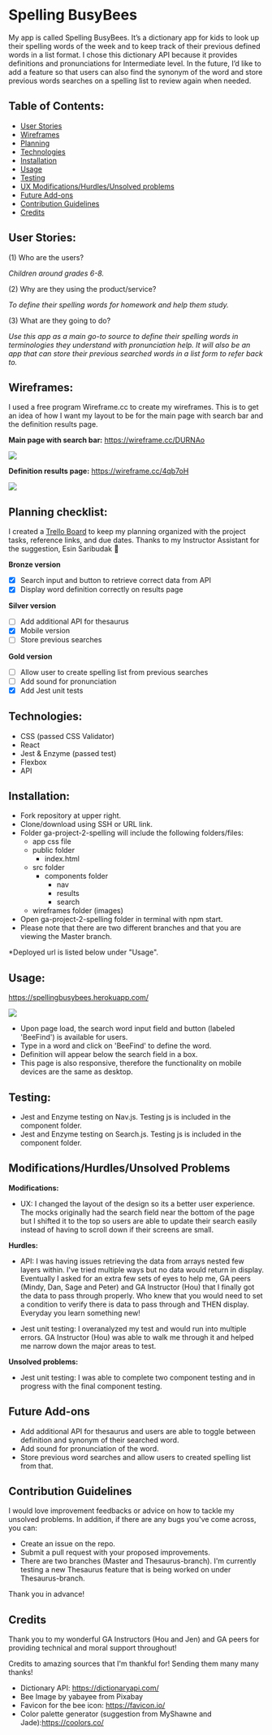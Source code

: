 # Spelling BusyBees

My app is called Spelling BusyBees. It’s a dictionary app for kids to look up their spelling words of the week and to keep track of their previous defined words in a list format. I chose this dictionary API because it provides definitions and pronunciations for Intermediate level. In the future, I’d like to add a feature so that users can also find the synonym of the word and store previous words searches on a spelling list to review again when needed.

## Table of Contents:
- [User Stories](https://github.com/daisyy125/ga-project-2-spelling#user-stories)
- [Wireframes](https://github.com/daisyy125/ga-project-2-spelling#wireframes)
- [Planning](https://github.com/daisyy125/ga-project-2-spelling#planning-checklist)
- [Technologies](https://github.com/daisyy125/ga-project-2-spelling#technologies)
- [Installation](https://github.com/daisyy125/ga-project-2-spelling#installation)
- [Usage](https://github.com/daisyy125/ga-project-2-spelling#usage)
- [Testing](https://github.com/daisyy125/ga-project-2-spelling#testing)
- [UX Modifications/Hurdles/Unsolved problems](https://github.com/daisyy125/ga-project-2-spelling#modificationshurdlesunsolved-problems)
- [Future Add-ons](https://github.com/daisyy125/ga-project-2-spelling#future-add-ons)
- [Contribution Guidelines](https://github.com/daisyy125/ga-project-2-spelling#contribution-guidelines)
- [Credits](https://github.com/daisyy125/ga-project-2-spelling#credits)

## User Stories:

(1) Who are the users?

*Children around grades 6-8.*

(2) Why are they using the product/service?

*To define their spelling words for homework and help them study.*

(3) What are they going to do?

*Use this app as a main go-to source to define their spelling words in terminologies they understand with pronunciation help. It will also be an app that can store their previous searched words in a list form to refer back to.*

## Wireframes:
I used a free program Wireframe.cc to create my wireframes. This is to get an idea of how I want my layout to be for the main page with search bar and the definition results page.

**Main page with search bar:** https://wireframe.cc/DURNAo

![](https://github.com/daisyy125/ga-project-2-spelling/blob/master/wireframes/main_page.png)

**Definition results page:** https://wireframe.cc/4qb7oH

![](https://github.com/daisyy125/ga-project-2-spelling/blob/master/wireframes/word_page.png)

## Planning checklist:

I created a [Trello Board](https://trello.com/b/3RcbX0Ee/ga-project-2-react-app) to keep my planning organized with the project tasks, reference links, and due dates. Thanks to my Instructor Assistant for the suggestion, Esin Saribudak :purple_heart:

**Bronze version**
- [X] Search input and button to retrieve correct data from API
- [X] Display word definition correctly on results page

**Silver version**
- [ ] Add additional API for thesaurus
- [X] Mobile version
- [ ] Store previous searches

**Gold version**
- [ ] Allow user to create spelling list from previous searches
- [ ] Add sound for pronunciation
- [X] Add Jest unit tests

## Technologies:
- CSS (passed CSS Validator)
- React
- Jest & Enzyme (passed test)
- Flexbox
- API

## Installation:
- Fork repository at upper right.
- Clone/download using SSH or URL link.
- Folder ga-project-2-spelling will include the following folders/files:
    - app css file
    - public folder
        - index.html
    - src folder
        - components folder
            - nav
            - results
            - search
    - wireframes folder (images)
- Open ga-project-2-spelling folder in terminal with npm start.
- Please note that there are two different branches and that you are viewing the Master branch.

*Deployed url is listed below under "Usage".

## Usage:

https://spellingbusybees.herokuapp.com/

![](https://github.com/daisyy125/ga-project-2-spelling/blob/master/wireframes/spellingbusybee.png)

- Upon page load, the search word input field and button (labeled 'BeeFind') is available for users.
- Type in a word and click on 'BeeFind' to define the word.
- Definition will appear below the search field in a box.
- This page is also responsive, therefore the functionality on mobile devices are the same as desktop.

## Testing:

- Jest and Enzyme testing on Nav.js. Testing js is included in the component folder.
- Jest and Enzyme testing on Search.js. Testing js is included in the component folder.

## Modifications/Hurdles/Unsolved Problems

**Modifications:**
- UX: I changed the layout of the design so its a better user experience. The mocks originally had the search field near the bottom of the page but I shifted it to the top so users are able to update their search easily instead of having to scroll down if their screens are small.

**Hurdles:**

- API: I was having issues retrieving the data from arrays nested few layers within. I've tried multiple ways but no data would return in display. Eventually I asked for an extra few sets of eyes to help me, GA peers (Mindy, Dan, Sage and Peter) and GA Instructor (Hou) that I finally got the data to pass through properly. Who knew that you would need to set a condition to verify there is data to pass through and THEN display. Everyday you learn something new!

- Jest unit testing: I overanalyzed my test and would run into multiple errors. GA Instructor (Hou) was able to walk me through it and helped me narrow down the major areas to test.

**Unsolved problems:**

- Jest unit testing: I was able to complete two component testing and in progress with the final component testing.

## Future Add-ons

- Add additional API for thesaurus and users are able to toggle between definition and synonym of their searched word.
- Add sound for pronunciation of the word.
- Store previous word searches and allow users to created spelling list from that.

## Contribution Guidelines

I would love improvement feedbacks or advice on how to tackle my unsolved problems. In addition, if there are any bugs you've come across, you can:
- Create an issue on the repo.
- Submit a pull request with your proposed improvements.
- There are two branches (Master and Thesaurus-branch). I'm currently testing a new Thesaurus feature that is being worked on under Thesaurus-branch.

Thank you in advance!

## Credits
Thank you to my wonderful GA Instructors (Hou and Jen) and GA peers for providing technical and moral support throughout!

Credits to amazing sources that I'm thankful for! Sending them many many thanks!

- Dictionary API: https://dictionaryapi.com/
- Bee Image by yabayee from Pixabay
- Favicon for the bee icon: https://favicon.io/
- Color palette generator (suggestion from MyShawne and Jade):https://coolors.co/